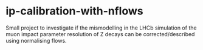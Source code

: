 # ip-calibration-with-nflows
Small project to investigate if the mismodelling in the LHCb simulation of the muon impact parameter resolution of Z decays can be corrected/described using normalising flows.
